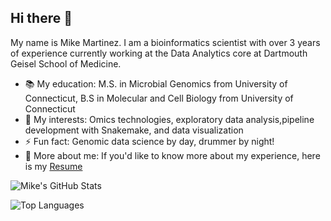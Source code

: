 ## Hi there 👋
My name is Mike Martinez. I am a bioinformatics scientist with over 3 years of experience currently working at the Data Analytics core at Dartmouth Geisel School of Medicine.

- 📚 My education: M.S. in Microbial Genomics from University of Connecticut, B.S in Molecular and Cell Biology from University of Connecticut
- 🧬 My interests: Omics technologies, exploratory data analysis,pipeline development with Snakemake, and data visualization
- ⚡ Fun fact: Genomic data science by day, drummer by night!
- 📄 More about me: If you'd like to know more about my experience, here is my [Resume](https://mikemartinez99.github.io/Resume/)


![Mike's GitHub Stats](https://github-readme-stats.vercel.app/api?username=mikemartinez99&show_icons=true&theme=gruvbox&count_private=true&hide_rank=true)

![Top Languages](https://github-readme-stats.vercel.app/api/top-langs/?username=mikemartinez99&layout=compact)
